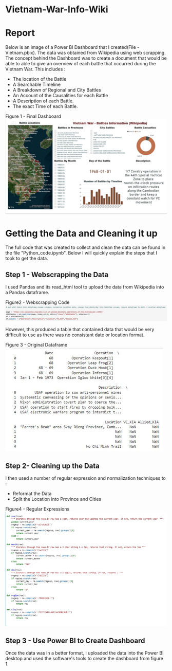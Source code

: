 # Vietnam-War-Info-Wiki
<h1> Report</h1>


Below is an image of a Power BI Dashboard that I created(File - Vietnam.pbix). The data was obtained from Wikipedia using web scrapping. The concept behind the Dashboard was to create a document that would be able to able to give an overview of each battle that occurred during the Vietnam War. This includes :

<ul> 
  <li>The location of the Battle</li>
  <li>A Searchable Timeline </li>
  <li>A Breakdown of Regional and City Battles</li>
  <li>An Account of the Causalities for each Battle </li>
  <li> A Description of each Battle.</li>
  <li> The exact Time of each Battle. </li>
</ul>

Figure 1 - Final Dashboard 
<img src="Vietnam.JPG">
  
<h1> Getting the Data and Cleaning it up </h1>

The full code that was created to collect and clean the data can be found in the file "Python_code.ipynb". Below I will quickly explain the steps that I took to get the data. 

<h2> Step 1 - Webscrapping the Data</h2>
I used Pandas and its read_html tool to upload the data from Wikipedia into a Pandas dataframe.

Figure2 - Webscrapping Code
<img src="wiki_data.JPG">

However, this produced a table that contained data that would be very difficult to use as there was no consistant date or location format.

Figure 3 - Original Dataframe
<img src="wiki_original_data.JPG">

<h2> Step 2- Cleaning up the Data </h2> 

I then used a number of  regular expression and normalization techniques to :

<ul>
  <li>Reformat the Data</li>
  <li>Split the Location into Province and Cities </li>
 </ul>
 
 Figure4 - Regular Expressions
 <img src="reg_expressions.JPG">
 
<h2> Step 3 - Use Power BI to Create Dashboard</h2>

Once the data was in a better format, I uploaded the data into the Power BI desktop and used the software's tools to create the dashboard from figure 1. 
